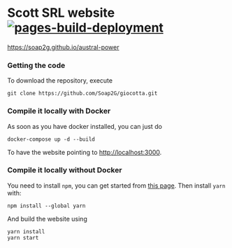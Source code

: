 # Scott SRL website [![pages-build-deployment](https://github.com/Soap2G/scott-website/actions/workflows/pages/pages-build-deployment/badge.svg)](https://github.com/Soap2G/scott-website/actions/workflows/pages/pages-build-deployment)

https://soap2g.github.io/austral-power


### Getting the code
To download the repository, execute
```
git clone https://github.com/Soap2G/giocotta.git
```

### Compile it locally with Docker
As soon as you have docker installed, you can just do 
```
docker-compose up -d --build
```
To have the website pointing to [http://localhost:3000](http://localhost:3000/).

### Compile it locally without Docker
You need to install `npm`, you can get started from [this page](https://nodejs.org/en/download).
Then install `yarn` with:
```
npm install --global yarn
```
And build the website using 
```
yarn install
yarn start
```
